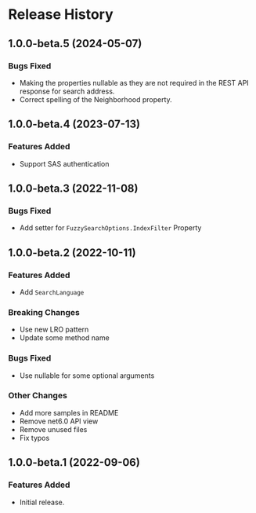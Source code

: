 # Release History

## 1.0.0-beta.5 (2024-05-07)

### Bugs Fixed

- Making the properties nullable as they are not required in the REST API response for search address.
- Correct spelling of the Neighborhood property.


## 1.0.0-beta.4 (2023-07-13)

### Features Added

- Support SAS authentication

## 1.0.0-beta.3 (2022-11-08)

### Bugs Fixed

- Add setter for `FuzzySearchOptions.IndexFilter` Property

## 1.0.0-beta.2 (2022-10-11)

### Features Added

- Add `SearchLanguage`

### Breaking Changes

- Use new LRO pattern
- Update some method name

### Bugs Fixed

- Use nullable for some optional arguments

### Other Changes

- Add more samples in README
- Remove net6.0 API view
- Remove unused files
- Fix typos

## 1.0.0-beta.1 (2022-09-06)

### Features Added

- Initial release.
